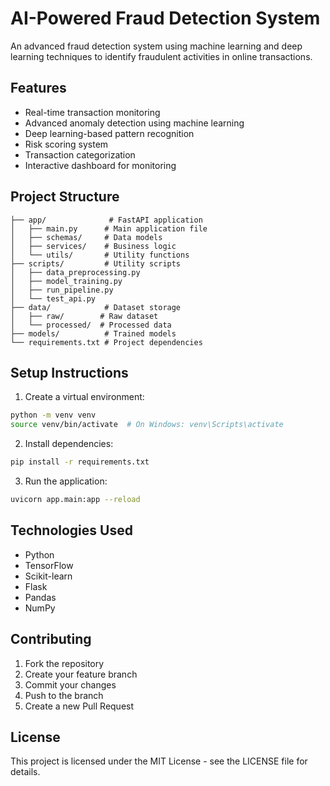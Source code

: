 # AI-Powered Fraud Detection System

An advanced fraud detection system using machine learning and deep learning techniques to identify fraudulent activities in online transactions.

## Features

- Real-time transaction monitoring
- Advanced anomaly detection using machine learning
- Deep learning-based pattern recognition
- Risk scoring system
- Transaction categorization
- Interactive dashboard for monitoring

## Project Structure

```
├── app/              # FastAPI application
│   ├── main.py      # Main application file
│   ├── schemas/     # Data models
│   ├── services/    # Business logic
│   └── utils/       # Utility functions
├── scripts/         # Utility scripts
│   ├── data_preprocessing.py
│   ├── model_training.py
│   ├── run_pipeline.py
│   └── test_api.py
├── data/            # Dataset storage
│   ├── raw/        # Raw dataset
│   └── processed/  # Processed data
├── models/          # Trained models
└── requirements.txt # Project dependencies
```

## Setup Instructions

1. Create a virtual environment:
```bash
python -m venv venv
source venv/bin/activate  # On Windows: venv\Scripts\activate
```

2. Install dependencies:
```bash
pip install -r requirements.txt
```

3. Run the application:
```bash
uvicorn app.main:app --reload
```

## Technologies Used

- Python
- TensorFlow
- Scikit-learn
- Flask
- Pandas
- NumPy

## Contributing

1. Fork the repository
2. Create your feature branch
3. Commit your changes
4. Push to the branch
5. Create a new Pull Request

## License

This project is licensed under the MIT License - see the LICENSE file for details.
